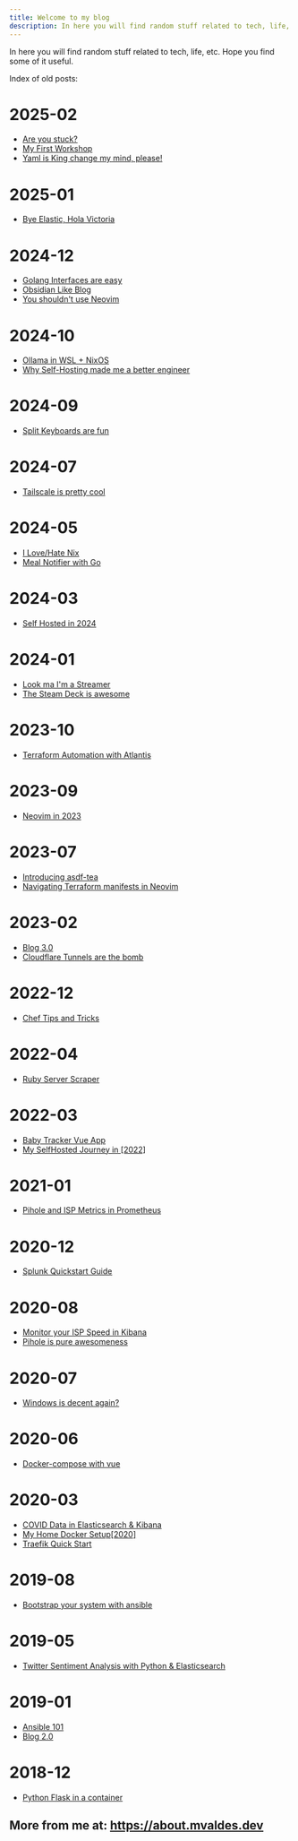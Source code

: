 ```yaml
---
title: Welcome to my blog
description: In here you will find random stuff related to tech, life, etc.
---
```

In here you will find random stuff related to tech, life, etc.
Hope you find some of it useful.


Index of old posts:
# 2025-02

- [Are you stuck?](https://blog.mvaldes.dev/life/directionless)
- [My First Workshop](https://blog.mvaldes.dev/life/first-workshop)
- [Yaml is King change my mind, please!](https://blog.mvaldes.dev/coding/yaml-is-king)

# 2025-01

- [Bye Elastic, Hola Victoria](https://blog.mvaldes.dev/homelab/victoria-over-elastic)

# 2024-12

- [Golang Interfaces are easy](https://blog.mvaldes.dev/coding/golang-interfaces-easy)
- [Obsidian Like Blog](https://blog.mvaldes.dev/life/blog-obsidian)
- [You shouldn't use Neovim](https://blog.mvaldes.dev/neovim/dont-use-neovim)

# 2024-10

- [Ollama in WSL + NixOS](https://blog.mvaldes.dev/homelab/ollama-wsl-nixos)
- [Why Self-Hosting made me a better engineer](https://blog.mvaldes.dev/life/self-hosting-engineer)

# 2024-09

- [Split Keyboards are fun](https://blog.mvaldes.dev/life/split-keyboards)

# 2024-07

- [Tailscale is pretty cool](https://blog.mvaldes.dev/homelab/tailscale-is-cool)

# 2024-05

- [I Love/Hate Nix](https://blog.mvaldes.dev/automation/nix-journey)
- [Meal Notifier with Go](https://blog.mvaldes.dev/projects/meal-notifier)

# 2024-03

- [Self Hosted in 2024](https://blog.mvaldes.dev/homelab/selfhosted-2024)

# 2024-01

- [Look ma I'm a Streamer](https://blog.mvaldes.dev/life/streaming)
- [The Steam Deck is awesome](https://blog.mvaldes.dev/life/steam-deck-awesome)

# 2023-10

- [Terraform Automation with Atlantis](https://blog.mvaldes.dev/automation/atlantis)

# 2023-09

- [Neovim in 2023](https://blog.mvaldes.dev/neovim/neovim-2023)

# 2023-07

- [Introducing asdf-tea](https://blog.mvaldes.dev/projects/asdf-tea)
- [Navigating Terraform manifests in Neovim](https://blog.mvaldes.dev/projects/terraform-nvim)

# 2023-02

- [Blog 3.0](https://blog.mvaldes.dev/life/blog-reborn)
- [Cloudflare Tunnels are the bomb](https://blog.mvaldes.dev/homelab/cloudflare-tunnels)

# 2022-12

- [Chef Tips and Tricks](https://blog.mvaldes.dev/automation/chef-tips)

# 2022-04

- [Ruby Server Scraper](https://blog.mvaldes.dev/automation/server-scraper)

# 2022-03

- [Baby Tracker Vue App](https://blog.mvaldes.dev/projects/babylog-app)
- [My SelfHosted Journey in [2022]](https://blog.mvaldes.dev/homelab/selfhosted-2022)

# 2021-01

- [Pihole and ISP Metrics in Prometheus](https://blog.mvaldes.dev/homelab/pushgateway-pihole-speedtest)

# 2020-12

- [Splunk Quickstart Guide](https://blog.mvaldes.dev/archive/splunk-docker)

# 2020-08

- [Monitor your ISP Speed in Kibana](https://blog.mvaldes.dev/archive/speedtest-kibana)
- [Pihole is pure awesomeness](https://blog.mvaldes.dev/homelab/pihole-is-awesome)

# 2020-07

- [Windows is decent again?](https://blog.mvaldes.dev/life/switched-back-to-windows)

# 2020-06

- [Docker-compose with vue](https://blog.mvaldes.dev/projects/vue-composer)

# 2020-03

- [COVID Data in Elasticsearch & Kibana](https://blog.mvaldes.dev/archive/covid-dashboard)
- [My Home Docker Setup[2020]](https://blog.mvaldes.dev/archive/docker-home-setup)
- [Traefik Quick Start](https://blog.mvaldes.dev/archive/traefik-guide)

# 2019-08

- [Bootstrap your system with ansible](https://blog.mvaldes.dev/automation/bootstrap-ansible)

# 2019-05

- [Twitter Sentiment Analysis with Python & Elasticsearch](https://blog.mvaldes.dev/archive/python-elastic)

# 2019-01

- [Ansible 101](https://blog.mvaldes.dev/automation/ansible-101)
- [Blog 2.0](https://blog.mvaldes.dev/life/new-blog)

# 2018-12

- [Python Flask in a container](https://blog.mvaldes.dev/archive/docker-flask)


 ## More from me at: https://about.mvaldes.dev
